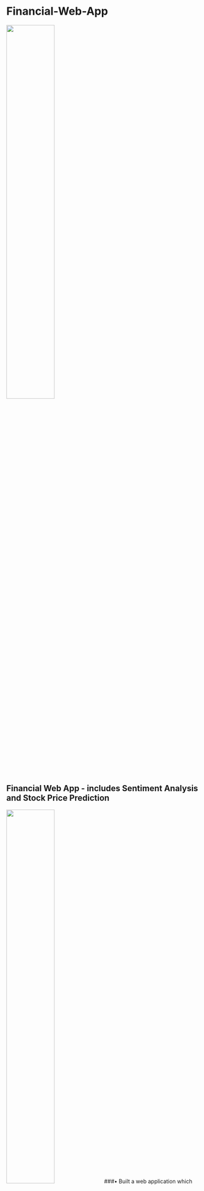 # Financial-Web-App
<a href="url"><img src="https://raw.github.com/rohillayash20/Financial-Web-App/master/src/home.png" width=50% height=50%></a>
## Financial Web App - includes Sentiment Analysis and Stock Price Prediction
<a href="url"><img src="https://raw.github.com/rohillayash20/Financial-Web-App/master/src/graph.png" width=50% height=50%></a>
###• Built a web application which extracts information of any company’s stock and provides all relevant information regarding it including graphs.
<a href="url"><img src="https://raw.github.com/rohillayash20/Financial-Web-App/master/src/senti.png" width=50% height=50%></a>
<a href="url"><img src="https://raw.github.com/rohillayash20/Financial-Web-App/master/src/senti2.png" width=50% height=50%></a>
### • Scraped financial news headlines and performed Sentiment Analysis to predict current public opinion and thereby predicting rise or fall in future stock trends.
<a href="url"><img src="https://raw.github.com/rohillayash20/Financial-Web-App/master/src/predict.png" width=50% height=50%></a>
### • Built LSTM and Regression models to predict future stock prices.
